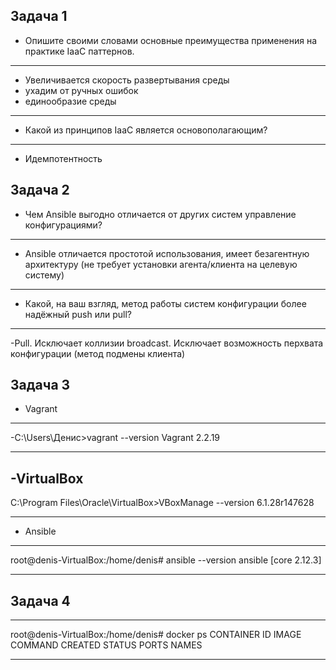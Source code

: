 ## Задача 1

- Опишите своими словами основные преимущества применения на практике IaaC паттернов.
---
- Увеличивается скорость развертывания среды
- ухадим от ручных ошибок
- единообразие среды
- --

- Какой из принципов IaaC является основополагающим?
---
- Идемпотентность
## Задача 2

- Чем Ansible выгодно отличается от других систем управление конфигурациями?
---
- Ansible отличается простотой использования, имеет безагентную архитектуру (не требует установки агента/клиента на целевую систему)
- --
- Какой, на ваш взгляд, метод работы систем конфигурации более надёжный push или pull?
---
-Pull. Исключает коллизии broadcast. Исключает возможность перхвата конфигурации (метод подмены клиента)

## Задача 3

- Vagrant
---
-C:\Users\Денис>vagrant --version
Vagrant 2.2.19
- --
-VirtualBox
---
C:\Program Files\Oracle\VirtualBox>VBoxManage --version
6.1.28r147628
- --
- Ansible
---
root@denis-VirtualBox:/home/denis# ansible --version
ansible [core 2.12.3]
- ---

## Задача 4

---
root@denis-VirtualBox:/home/denis# docker ps
CONTAINER ID   IMAGE     COMMAND   CREATED   STATUS    PORTS     NAMES
- --

